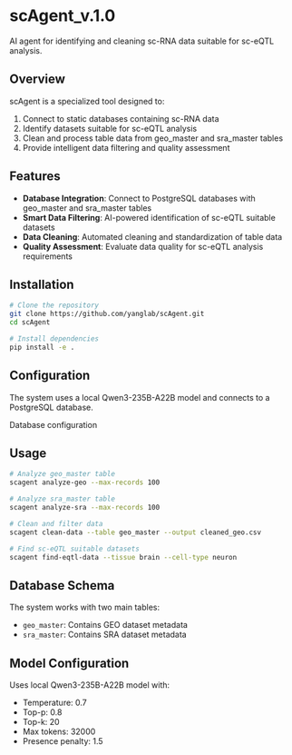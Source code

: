 # scAgent_v.1.0

AI agent for identifying and cleaning sc-RNA data suitable for sc-eQTL analysis.

## Overview

scAgent is a specialized tool designed to:
1. Connect to static databases containing sc-RNA data
2. Identify datasets suitable for sc-eQTL analysis
3. Clean and process table data from geo_master and sra_master tables
4. Provide intelligent data filtering and quality assessment

## Features

- **Database Integration**: Connect to PostgreSQL databases with geo_master and sra_master tables
- **Smart Data Filtering**: AI-powered identification of sc-eQTL suitable datasets
- **Data Cleaning**: Automated cleaning and standardization of table data
- **Quality Assessment**: Evaluate data quality for sc-eQTL analysis requirements

## Installation

```bash
# Clone the repository
git clone https://github.com/yanglab/scAgent.git
cd scAgent

# Install dependencies
pip install -e .
```

## Configuration

The system uses a local Qwen3-235B-A22B model and connects to a PostgreSQL database.

Database configuration

## Usage

```bash
# Analyze geo_master table
scagent analyze-geo --max-records 100

# Analyze sra_master table  
scagent analyze-sra --max-records 100

# Clean and filter data
scagent clean-data --table geo_master --output cleaned_geo.csv

# Find sc-eQTL suitable datasets
scagent find-eqtl-data --tissue brain --cell-type neuron
```

## Database Schema

The system works with two main tables:
- `geo_master`: Contains GEO dataset metadata
- `sra_master`: Contains SRA dataset metadata

## Model Configuration

Uses local Qwen3-235B-A22B model with:
- Temperature: 0.7
- Top-p: 0.8
- Top-k: 20
- Max tokens: 32000
- Presence penalty: 1.5 
